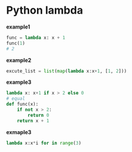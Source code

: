 # Python lambda

**example1**

```python
func = lambda x: x + 1
func(1)
# 2
```

**example2**

```python
excute_list = list(map(lambda x:x+1, [1, 2]))
```

**example3**

```python
lambda x: x+1 if x > 2 else 0
# equal
def func(x):
    if not x > 2:
        return 0
    return x + 1
```

**exmaple3**

```python
lambda x:x*i for in range(3)
```